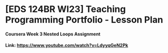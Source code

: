 # [EDS 124BR WI23] Teaching Programming Portfolio - Lesson Plan
#### Coursera Week 3 Nested Loops Assignment
#### Link: https://www.youtube.com/watch?v=LdyyqGeN2Pk
